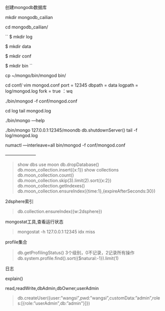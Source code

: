 创建mongodb数据库

mkdir mongodb_cailian

cd mongodb_cailian/

``
$ mkdir log

$ mkdir data

$ mkdir conf

$ mkdir bin
``

cp ~/mongo/bin/mongod bin/

cd conf/
vim mongod.conf
port = 12345
dbpath = data
logpath = log/mongod.log
fork = true
：wq

./bin/mongod -f conf/mongod.conf

cd log
tail mongod.log 

./bin/mongo —help

./bin/mongo 127.0.0.1:12345/moondb
db.shutdownServer()
tail -f log/mongod.log

numactl —interleave=all bin/mongod -f conf/mongod.conf

———————
> show dbs
> use moon
> db.dropDatabase()
> db.moon_collection.insert({x:1})
> show collections
> db.moon_collection.count()
> db.moon_collection.skip(3).limit(2).sort({x:2})
> db.moon_collection.getIndexes()
> db.moon_collection.ensureIndex({time:1},{expireAfterSeconds:30})

2dsphere索引
>db.collection.ensureIndex({w:2dsphere})

mongostat工具,查看运行状态
> mongostat -h 127.0.0.1:12345
idx miss

profile集合
> db.getProfilingStatus()
3个级别，0不记录，2记录所有操作
> db.system.profile.find().sort({$natural:-1}).limit(1)

日志

explain()

read,readWrite,dbAdmin,dbOwner,userAdmin
> db.createUser({user:”wangsi”,pwd:”wangsi”,customData:”admin”,roles:[{role:”userAdmin”,db:”admin"}]})
